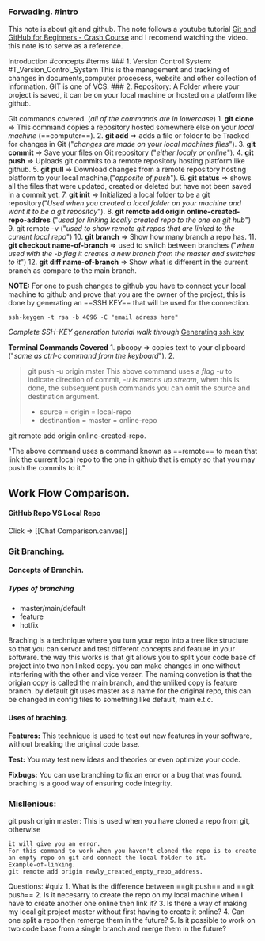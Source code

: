 ### Forwading. #intro
This note is about git and github.
The note follows a youtube tutorial [Git and GitHub for Beginners - Crash Course](https://www.youtube.com/watch?v=RGOj5yH7evk) and I recomend watching the video. this note is to serve as a reference.

Introduction #concepts #terms 
	### 1. Version Control System: #T_Version_Control_System
		This is the management and tracking of changes in documents,computer procesess, website and other collection of information. GIT is one of VCS.
	### 2. Repository:
		A Folder where your project is saved, it can be on your local machine or hosted on a platform like github.

Git commands covered. (*all of the commands are in lowercase*)
	1. **git clone**  => This command copies a repository hosted somewhere else on your *local machine* (==computer==).
	2. **git add**    => adds a file or folder to be Tracked for changes in Git ("*changes are made on your local machines files*").
	3. **git commit** => Save your files on Git repository ("*either localy or online*").
	4. **git push**   => Uploads git commits to a remote repository hosting platform like github.
	5. **git pull**   => Download changes from a remote repository hosting platform to your local machine,("*opposite of push*").
	6. **git status** => shows all the files that were updated, created or deleted but have not been saved in a commit yet.
	7. **git init**   => Initialized a local folder to be a git repository("*Used when you created a local folder on your machine and want it to be a git repositoy*").
	8. **git remote add origin online-created-repo-addres** ("*used for linking locally created repo to the one on git hub*")
	9. git remote -v ("*used to show remote git repos that are linked to the current local repo*")
	10. **git branch**   => Show how many branch a repo has.
	11. **git checkout name-of-branch** => used to switch between branches ("*when used with the -b flag it creates a new branch from the master and switches to it*")
	12. **git diff name-of-branch**      => Show what is different in the current branch as compare to the main branch.

**NOTE:** For one to push changes to github you have to connect your local machine to github and prove that you are the owner of the project, this is done by generating an ==SSH KEY== that will be used for the connection.
```Example-Command-for-generating-SSH-Key
ssh-keygen -t rsa -b 4096 -C "email adress here"
```

*Complete SSH-KEY generation tutorial walk through* [Generating ssh key](https://www.youtube.com/redirect?event=video_description&redir_token=QUFFLUhqazJBLUhSX3diWW10d21lSDJVNWRtMGwwUHRiQXxBQ3Jtc0trc21hVXM5V2R5T2hFT0s0b3pmVTE5N1A1MWZiOHNPQk9OUG9aUlpjaDVudkMyQnBybXRNUmYyZWJqVmtaeWtXX2hfNlBSZmRtd3h4b1podmo1R2hqYTBjcF9qbmd2WVExb3ozeXYwcFo3SjJDa0tKMA&q=https%3A%2F%2Fhelp.github.com%2Fen%2Fgithub%2Fauthenticating-to-github%2Fgenerating-a-new-ssh-key-and-adding-it-to-the-ssh-agent&v=RGOj5yH7evk)

**Terminal Commands Covered**
	1. pbcopy => copies text to your clipboard ("*same as ctrl-c command from the keyboard*").
	2. 



> git push -u origin mster
 > 	This above command uses a *flag -u* to indicate direction of commit, *-u is means up stream*, when this is done, the subsequent push commands you can omit the source and destination argument.
 > 	* source       = origin = local-repo
 > 	* destinantion = master = online-repo
 > 

git remote add origin online-created-repo.

"The  above command uses a command known as ==remote== to mean that link the current local repo to the one in github that is empty so that you may push the commits to it."


## Work Flow Comparison.
#### GitHub Repo VS Local Repo
Click => [[Chat Comparison.canvas]]
	
### Git Branching.
#### Concepts of Branchin.
##### Types of branching 
* master/main/default
* feature
* hotfix

Braching is a technique where you turn your repo into a tree like structure so that you can servor and test different concepts and feature in your software. the way this works is that git allows you to split your code base of project into two non linked copy. you can make changes in one without interfering with the other and vice verser. The naming convetion is that the origian copy is called the main branch, and the unliked copy is feature branch. by default git uses master as a name for the original repo, this can be changed in config files to something like default, main e.t.c.

#### Uses of braching.
**Features:** This technique is used to test out new features in your software, without breaking the original code base.

**Test:** You may test new ideas and theories or even optimize your code.

**Fixbugs:** You can use branching to fix an error or a bug that was found. braching is a good way of ensuring code integrity.

### Misllenious:
git push origin master:
	This is used when you have cloned a repo from git, otherwise
	
	
	
	
	
	
	
	it will give you an error.
	For this command to work when you haven't cloned the repo is to create an empty repo on git and connect the local folder to it.
    Example-of-linking.
    git remote add origin newly_created_empty_repo_address.




Questions: #quiz
	1. What is the difference between ==git push== and ==git push==
	2. Is it necesarry to create the repo on my local machine when I have to create another one online then link it?
	3. Is there a way of making my local git project master without first having to create it online?
	4. Can one split a repo then remerge them in the future?
	5. Is it possible to work on two code base from a single branch and merge them in the future?